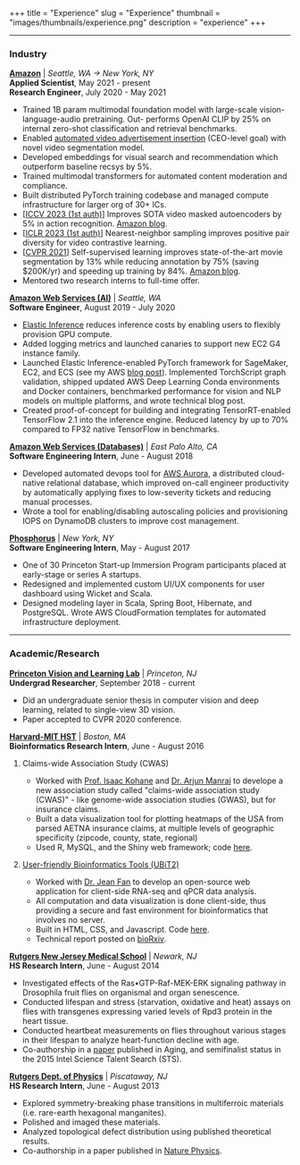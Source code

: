 +++
title = "Experience"
slug = "Experience"
thumbnail = "images/thumbnails/experience.png"
description = "experience"
+++

---------------------------
### Industry
[**Amazon**](https://amazon.com) | *Seattle, WA &rarr; New York, NY*  
**Applied Scientist**, May 2021 - present  
**Research Engineer**, July 2020 - May 2021

- Trained 1B param multimodal foundation model with large-scale vision-language-audio pretraining. Out- performs OpenAI CLIP by 25% on internal zero-shot classification and retrieval benchmarks.
- Enabled [automated video advertisement insertion](https://www.aboutamazon.com/news/entertainment/prime-video-update-announces-limited-ads) (CEO-level goal) with novel video segmentation model.
- Developed embeddings for visual search and recommendation which outperform baseline recsys by 5%.
- Trained multimodal transformers for automated content moderation and compliance.
- Built distributed PyTorch training codebase and managed compute infrastructure for larger org of 30+ ICs.
- [[ICCV 2023 (1st auth)](https://arxiv.org/abs/2308.12962)] Improves SOTA video masked autoencoders by 5% in action recognition. [Amazon blog](https://www.amazon.science/blog/better-foundation-models-for-video-representation).
- [[ICLR 2023 (1st auth)](https://arxiv.org/abs/2303.07317)] Nearest-neighbor sampling improves positive pair diversity for video contrastive learning.
- [[CVPR 2021](https://arxiv.org/abs/2104.13537)] Self-supervised learning improves state-of-the-art movie segmentation by 13% while reducing annotation by 75% (saving $200K/yr) and speeding up training by 84%. [Amazon blog](https://www.amazon.science/blog/automatically-identifying-scene-boundaries-in-movies-and-tv-shows).
- Mentored two research interns to full-time offer.

[**Amazon Web Services (AI)**](https://aws.amazon.com) | *Seattle, WA*  
**Software Engineer**, August 2019 - July 2020

- [Elastic Inference](https://aws.amazon.com/machine-learning/elastic-inference/) reduces inference costs by enabling users to flexibly provision GPU compute.
- Added logging metrics and launched canaries to support new EC2 G4 instance family.
- Launched Elastic Inference-enabled PyTorch framework for SageMaker, EC2, and ECS (see my AWS [blog post](https://aws.amazon.com/blogs/machine-learning/reduce-ml-inference-costs-on-amazon-sagemaker-for-pytorch-models-using-amazon-elastic-inference/)). Implemented TorchScript graph validation, shipped updated AWS Deep Learning Conda environments and Docker containers, benchmarked performance for vision and NLP models on multiple platforms, and wrote technical blog post.
- Created proof-of-concept for building and integrating TensorRT-enabled TensorFlow 2.1 into the inference engine. Reduced latency by up to 70% compared to FP32 native TensorFlow in benchmarks.

[**Amazon Web Services (Databases)**](https://aws.amazon.com) | *East Palo Alto, CA*  
**Software Engineering Intern**, June - August 2018

- Developed automated devops tool for [AWS Aurora](https://aws.amazon.com/rds/aurora/), a distributed cloud-native relational database, which improved on-call engineer productivity by automatically applying fixes to low-severity tickets and reducing manual processes.
- Wrote a tool for enabling/disabling autoscaling policies and provisioning IOPS on DynamoDB clusters to improve cost management.


[**Phosphorus**](https://phosphorus.com) | *New York, NY*  
**Software Engineering Intern**, May - August 2017

- One of 30 Princeton Start-up Immersion Program participants placed at early-stage or series A startups.
- Redesigned and implemented custom UI/UX components for user dashboard using Wicket and Scala.
- Designed modeling layer in Scala, Spring Boot, Hibernate, and PostgreSQL. Wrote AWS CloudFormation templates for automated infrastructure deployment.

---------------------------
### Academic/Research
[**Princeton Vision and Learning Lab**](http://pvl.cs.princeton.edu/) | *Princeton, NJ*  
**Undergrad Researcher**, September 2018 - current

- Did an undergraduate senior thesis in computer vision and deep learning, related to single-view 3D vision.
- Paper accepted to CVPR 2020 conference.

[**Harvard-MIT HST**](http://dbmi.hms.harvard.edu/) | *Boston, MA*  
**Bioinformatics Research Intern**, June - August 2016

1. Claims-wide Association Study (CWAS)
    - Worked with [Prof. Isaac Kohane](https://dbmi.hms.harvard.edu/person/faculty/zak-kohane) and [Dr. Arjun Manrai](https://scholar.google.com/citations?user=uzzY6UAAAAAJ&hl=en) to develope a new association study called "claims-wide association study (CWAS)" - like genome-wide association studies (GWAS), but for insurance claims.
    - Built a data visualization tool for plotting heatmaps of the USA from parsed AETNA insurance claims, at multiple levels of geographic specificity (zipcode, county, state, regional)
    - Used R, MySQL, and the Shiny web framework; code [here](https://github.com/dfan/CWAS_Census).

2. [User-friendly Bioinformatics Tools (UBiT2)](http://ubit2.com/)
    - Worked with [Dr. Jean Fan](https://jef.works/) to develop an open-source web application for client-side RNA-seq and qPCR data analysis.
    - All computation and data visualization is done client-side, thus providing a secure and fast environment for bioinformatics that involves no server.
    - Built in HTML, CSS, and Javascript. Code [here](http://ubit2.com/).
    - Technical report posted on [bioRxiv](https://www.biorxiv.org/content/early/2017/03/22/118992).

[**Rutgers New Jersey Medical School**](http://njms.rutgers.edu/) | *Newark, NJ*  
**HS Research Intern**, June - August 2014

- Investigated effects of the Ras•GTP-Raf-MEK-ERK signaling pathway in Drosophila fruit flies on organismal and organ senescence.
- Conducted lifespan and stress (starvation, oxidative and heat) assays on flies with transgenes expressing varied levels of Rpd3 protein in the heart tissue.
- Conducted heartbeat measurements on flies throughout various stages in their lifespan to analyze heart-function decline with age.
- Co-authorship in a [paper](https://www.ncbi.nlm.nih.gov/pmc/articles/PMC4600623/) published in Aging, and semifinalist status in the 2015 Intel Science Talent Search (STS).

[**Rutgers Dept. of Physics**](https://physics.rutgers.edu/) | *Piscataway, NJ*  
**HS Research Intern**, June - August 2013

- Explored symmetry-breaking phase transitions in multiferroic materials (i.e. rare-earth hexagonal manganites).
- Polished and imaged these materials.
- Analyzed topological defect distribution using published theoretical results.
- Co-authorship in a paper published in [Nature Physics](https://www.nature.com/articles/nphys3142).